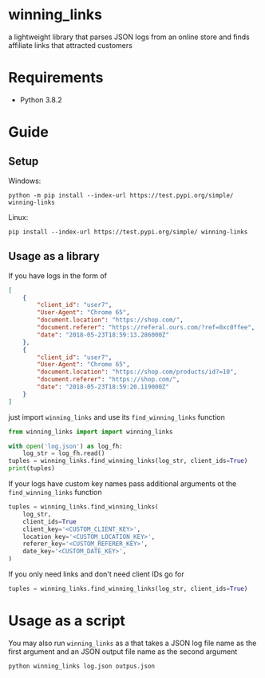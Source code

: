 # winning_links
a lightweight library that parses JSON logs from an online store and finds affiliate links that attracted customers

# Requirements
- Python 3.8.2

# Guide
## Setup
Windows:
``` shell script
python -m pip install --index-url https://test.pypi.org/simple/ winning-links
```

Linux:
``` shell script
pip install --index-url https://test.pypi.org/simple/ winning-links
```

## Usage as a library
If you have logs in the form of
``` json
[
    {
        "client_id": "user7",
        "User-Agent": "Chrome 65",
        "document.location": "https://shop.com/",
        "document.referer": "https://referal.ours.com/?ref=0xc0ffee",
        "date": "2018-05-23T18:59:13.286000Z"
    },
    {
        "client_id": "user7",
        "User-Agent": "Chrome 65",
        "document.location": "https://shop.com/products/id?=10",
        "document.referer": "https://shop.com/",
        "date": "2018-05-23T18:59:20.119000Z"
    }
]
```
just import ```winning_links``` and use its ```find_winning_links``` function
``` python
from winning_links import import winning_links

with open('log.json') as log_fh:
    log_str = log_fh.read()
tuples = winning_links.find_winning_links(log_str, client_ids=True)
print(tuples)
```

If your logs have custom key names pass additional arguments ot the ```find_winning_links``` function
``` python
tuples = winning_links.find_winning_links(
    log_str,
    client_ids=True
    client_key='<CUSTOM_CLIENT_KEY>',
    location_key='<CUSTOM_LOCATION_KEY>',
    referer_key='<CUSTOM_REFERER_KEY>',
    date_key='<CUSTOM_DATE_KEY>',
)
```

If you only need links and don't need client IDs go for

``` python
tuples = winning_links.find_winning_links(log_str, client_ids=True)
```

# Usage as a script
You may also run ```winning_links``` as a that takes a JSON log file name as the first argument and an JSON output file name as the second argument 
``` shell script
python winning_links log.json outpus.json
```